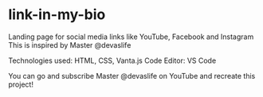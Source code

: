 # link-in-my-bio
Landing page for social media links like YouTube, Facebook and Instagram
This is inspired by Master @devaslife

Technologies used: HTML, CSS, Vanta.js
Code Editor: VS Code

You can go and subscribe Master @devaslife on YouTube and recreate this project!
